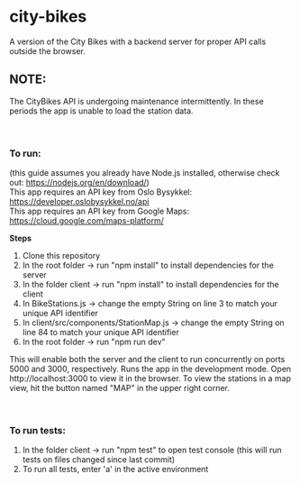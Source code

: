 # city-bikes
A version of the City Bikes with a backend server for proper API calls outside the browser.
</br>
## NOTE:
The CityBikes API is undergoing maintenance intermittently. In these periods the app is unable to load the station data.
</br></br></br>
### To run:
(this guide assumes you already have Node.js installed, otherwise check out: https://nodejs.org/en/download/)</br>
This app requires an API key from Oslo Bysykkel: https://developer.oslobysykkel.no/api</br>
This app requires an API key from Google Maps: https://cloud.google.com/maps-platform/</br>

**Steps**
1. Clone this repository
2. In the root folder -> run "npm install" to install dependencies for the server
3. In the folder client -> run "npm install" to install dependencies for the client
3. In BikeStations.js -> change the empty String on line 3 to match your unique API identifier
4. In client/src/components/StationMap.js -> change the empty String on line 84 to match your unique API identifier
4. In the root folder -> run "npm run dev"

This will enable both the server and the client to run concurrently on ports 5000 and 3000, respectively.
Runs the app in the development mode. Open http://localhost:3000 to view it in the browser.
To view the stations in a map view, hit the button named "MAP" in the upper right corner.
</br></br></br>
### To run tests:
1. In the folder client -> run "npm test" to open test console (this will run tests on files changed since last commit)
2. To run all tests, enter 'a' in the active environment
